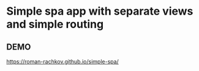 # Simple spa app with separate views and simple routing

## DEMO
https://roman-rachkov.github.io/simple-spa/
